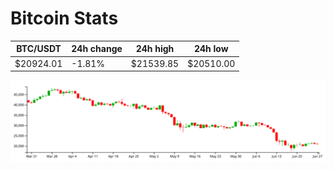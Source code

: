 # Bitcoin Stats

BTC/USDT|24h change|24h high|24h low|
|---|---|---|---|
|$20924.01|-1.81%|$21539.85|$20510.00|

<img src="./chart.svg">
